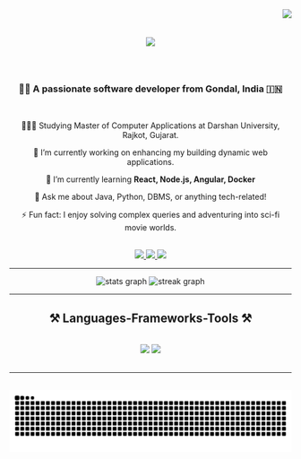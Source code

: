 <img align="right" src="https://visitor-badge.laobi.icu/badge?page_id=HarshGhirech.HarshGhorecha" />

<h1 align="center">
    <img src="https://readme-typing-svg.herokuapp.com/?font=Righteous&size=35&center=true&vCenter=true&width=500&height=70&duration=4000&lines=Hello+World!+👋;+I'm+Harsh+Ghorecha!;" />
</h1>

<br>

<h3 align="center">👨‍💻 A passionate software developer from Gondal, India 🇮🇳</h3>

<br>

<div align="center">
 
👨🏼‍🎓 Studying Master of Computer Applications at Darshan University, Rajkot, Gujarat.

🔭 I’m currently working on enhancing my building dynamic web applications.

🌱 I’m currently learning **React, Node.js, Angular, Docker**

💬 Ask me about Java, Python, DBMS, or anything tech-related!

⚡ Fun fact: I enjoy solving complex queries and adventuring into sci-fi movie worlds.

<br>
</div>

<div align="center"> 
  <a href="mailto:harshghorecha123@gmail.com">
    <img src="https://img.shields.io/badge/Gmail-333333?style=for-the-badge&logo=gmail&logoColor=red" />
  </a>
  <a href="https://www.linkedin.com/in/harsh-ghorecha-369a94339" target="_blank">
    <img src="https://img.shields.io/badge/LinkedIn-0077B5?style=for-the-badge&logo=linkedin&logoColor=white" />
  </a>
  <a href="#" target="_blank">
     <img src="https://img.shields.io/badge/Portfolio-FF5722?style=for-the-badge&logo=todoist&logoColor=white" target="_blank" /> <!-- sqlite, safari, google-chrome are other good icon options -->
  </a>
</div>

<hr>

<div align="center">

  
  <img src="https://github-readme-stats.vercel.app/api?username=HarshGhorecha&hide_title=false&show_icons=true&include_all_commits=true&theme=dracula&cache_seconds=1800" height="150" alt="stats graph" />

<img src="https://streak-stats.demolab.com?user=HarshGhorecha&theme=dracula&hide_border=false&cache_seconds=1800" height="150" alt="streak graph" />

  
</div>

<hr/>
<h2 align="center">⚒️ Languages-Frameworks-Tools ⚒️</h2>
<br/>

<div align="center">
    <img src="https://skillicons.dev/icons?i=html,css,javascript,bootstrap,tailwind,react,vscode,github,figma,git" />
    <img src="https://skillicons.dev/icons?i=ai,java,c,python,flutter,nodejs,python,kotlin,mongodb,express,php,nextjs,mysql" /><br>
</div>

<br/>
<hr/>

<br clear="both">

<img src="https://raw.githubusercontent.com/HarshGhorecha/HarshGhorecha/output/snake.svg" alt="Snake animation" />

###
